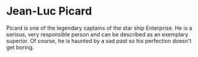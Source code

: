 # Jean-Luc Picard

Picard is one of the legendary captains of the star ship Enterprise. He is a serious, very responsible person and can be described as an exemplary superior. Of course, he is haunted by a sad past so his perfection doesn't get boring.